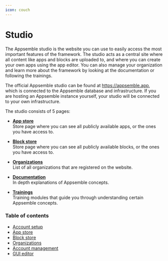 ```yaml
---
icon: couch
---
```


# Studio

The Appsemble studio is the website you can use to easily access the most important features of the
framework. The studio acts as a central site where all content like apps and blocks are uploaded to,
and where you can create your own apps using the app editor. You can also manage your organization
and learn more about the framework by looking at the documentation or following the trainings.

The official Appsemble studio can be found at https://appsemble.app, which is connected to the
Appsemble database and infrastructure. If you are hosting an Appsemble instance yourself, your
studio will be connected to your own infrastructure.

The studio consists of 5 pages:

- **[App store](/apps)**\
  Store page where you can see all publicly available apps, or the ones you have access to.

- **[Block store](/blocks)**\
  Store page where you can see all publicly available blocks, or the ones you have access to.

- **[Organizations](/organizations)**\
  List of all organizations that are registered on the website.

- **[Documentation](/docs)**\
  In depth explanations of Appsemble concepts.

- **[Trainings](/trainings)**\
  Training modules that guide you through understanding certain Appsemble concepts.

### Table of contents

- [Account setup](account-setup.md)
- [App store](app-store.md)
- [Block store](block-store.md)
- [Organizations](organizations.mdx)
- [Account management](account-management.md)
- [GUI editor](gui-editor.md)
